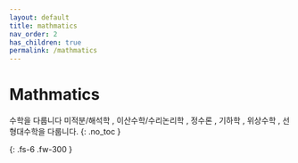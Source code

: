 ```yaml
---
layout: default
title: mathmatics
nav_order: 2
has_children: true
permalink: /mathmatics
---
```


# Mathmatics
수학을 다룹니다
미적분/해석학 , 이산수학/수리논리학 , 정수론 , 기하학 , 위상수학 , 선형대수학을 다룹니다.
{: .no_toc }


{: .fs-6 .fw-300 }
